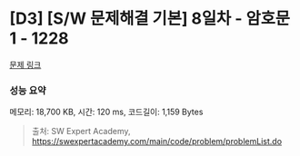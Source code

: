 # [D3] [S/W 문제해결 기본] 8일차 - 암호문1 - 1228 

[문제 링크](https://swexpertacademy.com/main/code/problem/problemDetail.do?contestProbId=AV14w-rKAHACFAYD) 

### 성능 요약

메모리: 18,700 KB, 시간: 120 ms, 코드길이: 1,159 Bytes



> 출처: SW Expert Academy, https://swexpertacademy.com/main/code/problem/problemList.do